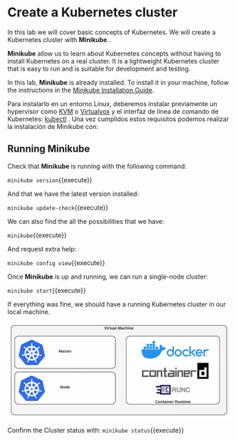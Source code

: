 # Create a Kubernetes cluster

In this lab we will cover basic concepts of Kubernetes. We will create a Kubernetes cluster with **Minikube**..

**Minikube** allow us to learn about Kubernetes concepts without having to install Kubernetes on a real cluster. It is a lightweight Kubernetes cluster that is easy to run and is suitable for development and testing.

In this lab, **Minikube** is already installed. To install it in your machine, follow the instructions in the [Minikube Installation Guide](https://minikube.sigs.k8s.io/docs/start/).

Para instalarlo en un entorno Linux, deberemos instalar previamente un hypervisor como  [KVM](http://www.linux-kvm.org/) o [Virtualvox](https://www.virtualbox.org/wiki/Downloads) y el interfaz de línea de comando de Kubernetes: [kubectl](https://kubernetes.io/docs/tasks/tools/install-kubectl/) .  Una vez cumplidos estos requisitos podemos realizar la instalación de Minikube con:

## Running Minikube

Check that **Minikube** is running with the following command:

`minikube version`{{execute}}

And that we have the latest version installed:

`minikube update-check`{{execute}}

We can also find the all the possibilities that we have:

`minikube`{{execute}}

And request extra help:

`minikube config view`{{execute}}

Once **Minikube** is up and running, we can run a single-node cluster:

`minikube start`{{execute}}

If everything was fine, we should have a running Kubernetes cluster in our local machine.

![image-20200514194723445](./assets/minikube-architecture.png)

Confirm the Cluster status with:
`minikube status`{{execute}}

